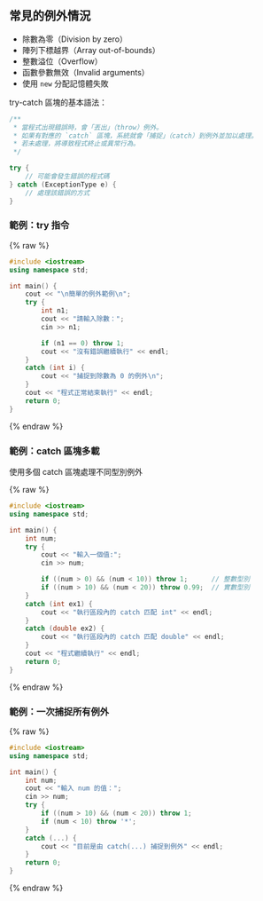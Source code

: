 ## 常見的例外情況

-   除數為零（Division by zero）
-   陣列下標越界（Array out-of-bounds）
-   整數溢位（Overflow）
-   函數參數無效（Invalid arguments）
-   使用 `new` 分配記憶體失敗

try-catch 區塊的基本語法：

```cpp
/**
 * 當程式出現錯誤時，會「丟出」（throw）例外。
 * 如果有對應的 `catch` 區塊，系統就會「捕捉」（catch）到例外並加以處理。
 * 若未處理，將導致程式終止或異常行為。
 */

try {
    // 可能會發生錯誤的程式碼
} catch (ExceptionType e) {
    // 處理該錯誤的方式
}
```

### 範例：try 指令

{% raw %}

```cpp
#include <iostream>
using namespace std;

int main() {
    cout << "\n簡單的例外範例\n";
    try {
        int n1;
        cout << "請輸入除數：";
        cin >> n1;

        if (n1 == 0) throw 1;
        cout << "沒有錯誤繼續執行" << endl;
    }
    catch (int i) {
        cout << "捕捉到除數為 0 的例外\n";
    }
    cout << "程式正常結束執行" << endl;
    return 0;
}
```

{% endraw %}

### 範例：catch 區塊多載

使用多個 catch 區塊處理不同型別例外

{% raw %}

```cpp
#include <iostream>
using namespace std;

int main() {
    int num;
    try {
        cout << "輸入一個值:";
        cin >> num;

        if ((num > 0) && (num < 10)) throw 1;      // 整數型別
        if ((num > 10) && (num < 20)) throw 0.99;  // 實數型別
    }
    catch (int ex1) {
        cout << "執行區段內的 catch 匹配 int" << endl;
    }
    catch (double ex2) {
        cout << "執行區段內的 catch 匹配 double" << endl;
    }
    cout << "程式繼續執行" << endl;
    return 0;
}
```

{% endraw %}

### 範例：一次捕捉所有例外

{% raw %}

```cpp
#include <iostream>
using namespace std;

int main() {
    int num;
    cout << "輸入 num 的值：";
    cin >> num;
    try {
        if ((num > 10) && (num < 20)) throw 1;
        if (num < 10) throw '*';
    }
    catch (...) {
        cout << "目前是由 catch(...) 捕捉到例外" << endl;
    }
    return 0;
}

```

{% endraw %}
